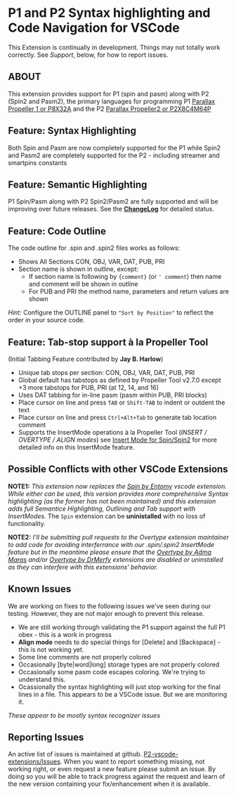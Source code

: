 # P1 and P2 Syntax highlighting and Code Navigation for VSCode

This Extension is continually in development. Things may not totally work correctly. See _Support_, below, for how to report issues.

## ABOUT

This extension provides support for P1 (spin and pasm) along with P2 (Spin2 and Pasm2), the primary languages for programming P1 [Parallax Propeller 1 or P8X32A](https://www.parallax.com/propeller-1/) and the P2 [Parallax Propeller2 or P2X8C4M64P](https://propeller.parallax.com/p2.html)

## Feature: Syntax Highlighting

Both Spin and Pasm are now completely supported for the P1 while Spin2 and Pasm2 are completely supported for the P2 - including streamer and smartpins constants

## Feature: Semantic Highlighting

P1 Spin/Pasm along with P2 Spin2/Pasm2 are fully supported and will be improving over future releases.
See the **[ChangeLog](https://github.com/ironsheep/P2-vscode-extensions/blob/main/spin2/CHANGELOG.md)** for detailed status.

## Feature: Code Outline

The code outline for .spin and .spin2 files works as follows:

- Shows All Sections CON, OBJ, VAR, DAT, PUB, PRI
- Section name is shown in outline, except:
  - If section name is following by `{comment}` (or `' comment`) then name and comment will be shown in outline
  - For PUB and PRI the method name, parameters and return values are shown

_Hint:_ Configure the OUTLINE panel to `"Sort by Position"` to reflect the order in your source code.

## Feature: Tab-stop support à la Propeller Tool

(Initial Tabbing Feature contributed by **Jay B. Harlow**)

- Unique tab stops per section: CON, OBJ, VAR, DAT, PUB, PRI
- Global default has tabstops as defined by Propeller Tool v2.7.0 except +3 more tabstops for PUB, PRI (at 12, 14, and 16)
- Uses DAT tabbing for in-line pasm (pasm within PUB, PRI blocks)
- Place cursor on line and press `TAB` or `Shift-TAB` to indent or outdent the text
- Place cursor on line and press `Ctrl+Alt+Tab` to generate tab location comment
- Supports the InsertMode operations à la Propeller Tool (*INSERT / OVERTYPE / ALIGN modes*) see [Insert Mode for Spin/Spin2](https://github.com/ironsheep/P2-vscode-extensions/blob/main/InsertMode.md) for more detailed info on this InsertMode feature.


## Possible Conflicts with other VSCode Extensions

**NOTE1:** *This extension now replaces the [Spin by Entomy](https://marketplace.visualstudio.com/items?itemName=Entomy.spin) vscode extension. While either can be used, this version provides more comprehensive Syntax highlighting (as the former has not been maintained) and this extension adds full Semantice Highlighting, Outlining and Tab support with InsertModes.* The `Spin` extension can be **uninistalled** with no loss of functionality.

**NOTE2:** *I'll be submitting pull requests to the Overtype extension maintainer to add code for avoiding interferrance with our .spin/.spin2 InsertMode feature but in the meantime please ensure that the [Overtype by Adma Maras](https://marketplace.visualstudio.com/items?itemName=adammaras.overtype) and/or [Overtype by DrMerfy](https://marketplace.visualstudio.com/items?itemName=DrMerfy.overtype) extensions are disabled or uninstalled as they can interfere with this extensions' behavior.*

## Known Issues

We are working on fixes to the following issues we've seen during our testing. However, they are not major enough to prevent this release.

- We are still working through validating the P1 support against the full P1 obex - this is a work in progress
- **Align mode** needs to do special things for [Delete] and [Backspace] - this is not working yet.
- Some line comments are not properly colored
- Occasionally [byte|word|long] storage types are not properly colored
- Occasionally some pasm code escapes coloring.  We're trying to understand this.
- Ocassionally the syntax highlighting will just stop working for the final lines in a file. This appears to be a VSCode issue. But we are monitoring it.

*These appear to be mostly syntax recognizer issues*

## Reporting Issues

An active list of issues is maintained at github. [P2-vscode-extensions/Issues](https://github.com/ironsheep/P2-vscode-extensions/issues). When you want to report something missing, not working right, or even request a new feature please submit an issue. By doing so you will be able to track progress against the request and learn of the new version containing your fix/enhancement when it is available.
